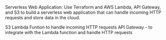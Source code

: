 Serverless Web Application: Use Terraform and AWS Lambda, API Gateway, and S3 to build a serverless web application that can handle incoming HTTP requests and store data in the cloud.

S3
Lambda Funtion to handle incoming HTTP requests
API Gateway - to integrate with the Lambda function and handle HTTP requests

